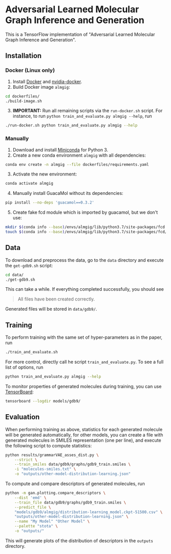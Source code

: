 # Adversarial Learned Molecular Graph Inference and Generation

This is a TensorFlow implementation of "Adversarial Learned Molecular Graph Inference and Generation".

## Installation

### Docker (Linux only)

1. Install [Docker](https://docs.docker.com/install/) and [nvidia-docker](https://github.com/NVIDIA/nvidia-docker).
2. Build Docker image `almgig`:
```bash
cd dockerfiles/
./build-image.sh
```
3. **IMPORTANT:** Run all remaining scripts via the `run-docker.sh` script.
For instance, to run `python train_and_evaluate.py almgig --help`, run
```bash
./run-docker.sh python train_and_evaluate.py almgig --help
```

### Manually

1. Download and install [Miniconda](https://conda.io/en/latest/miniconda.html)
for Python 3.
2. Create a new conda environment `almgig` with all dependencies:
```bash
conda env create -n almgig --file dockerfiles/requirements.yaml
```

3. Activate the new environment:
```bash
conda activate almgig
```

4. Manually install GuacaMol without its dependencies:
```bash
pip install --no-deps 'guacamol==0.3.2'
```

5. Create fake fcd module which is imported by guacamol, but we don't use:
```bash
mkdir $(conda info --base)/envs/almgig/lib/python3.7/site-packages/fcd
touch $(conda info --base)/envs/almgig/lib/python3.7/site-packages/fcd/__init__.py
```

## Data

To download and preprocess the data, go to the `data` directory and
execute the `get-gdb9.sh` script:
```bash
cd data/
./get-gdb9.sh
```

This can take a while. If everything completed successfully, you should see

> All files have been created correctly.

Generated files will be stored in `data/gdb9/`.


## Training

To perform training with the same set of hyper-parameters as in the paper, run
```bash
./train_and_evaluate.sh
```

For more control, directly call he script `train_and_evaluate.py`. To see a full list
of options, run
```bash
python train_and_evaluate.py almgig --help
```

To monitor properties of generated molecules during training,
you can use [TensorBoard](https://www.tensorflow.org/tensorboard): 
```bash
tensorboard --logdir models/gdb9/
```

## Evaluation

When performing training as above, statistics for each generated molecule will
be generated automatically, for other models, you can create a file with generated molecules
in SMILES representation (one per line), and execute the following script
to compute statistics:

```bash
python results/grammarVAE_asses_dist.py \
	--strict \
	--train_smiles data/gdb9/graphs/gdb9_train.smiles \
	-i "molecules-smiles.txt" \
	-o "outputs/other-model-distribution-learning.json"
```

To compute and compare descriptors of generated molecules, run

```bash
python -m gan.plotting.compare_descriptors \
    --dist 'emd' \
    --train_file data/gdb9/graphs/gdb9_train.smiles \
    --predict_file \
    "models/gdb9/almgig/distribution-learning_model.ckpt-51500.csv" \
    "outputs/other-model-distribution-learning.json" \
    --name "My Model" "Other Model" \
    --palette "stota" \
    -o "outputs/"
```

This will generate plots of the distribution of descriptors in the
`outputs` directory.